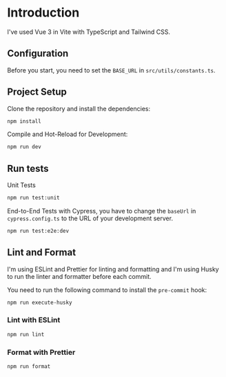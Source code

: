 # Introduction

I've used Vue 3 in Vite with TypeScript and Tailwind CSS.

## Configuration

Before you start, you need to set the `BASE_URL` in `src/utils/constants.ts`.

## Project Setup

Clone the repository and install the dependencies:

```sh
npm install
```

Compile and Hot-Reload for Development:

```sh
npm run dev
```

## Run tests

Unit Tests

```sh
npm run test:unit
```

End-to-End Tests with Cypress, you have to change the `baseUrl` in `cypress.config.ts` to the URL of your development server.

```sh
npm run test:e2e:dev
```

## Lint and Format

I'm using ESLint and Prettier for linting and formatting and I'm using Husky to run the linter and formatter before each commit.

You need to run the following command to install the `pre-commit` hook:

```sh
npm run execute-husky
```

### Lint with ESLint

```sh
npm run lint
```

### Format with Prettier

```sh
npm run format
```
